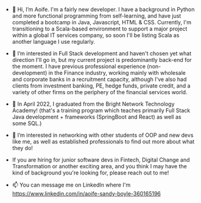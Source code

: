 - 👋 Hi, I’m Aoife. I'm a fairly new developer. I have a background in Python and more functional programming from self-learning, and have just completed a bootcamp in Java, Javascript, HTML & CSS. Currently, I'm transitioning to a Scala-based environment to support a major project within a global IT services company, so soon I'll be listing Scala as another language I use regularly. 

- 👀 I’m interested in Full Stack development and haven't chosen yet what direction I'll go in, but my current project is predominantly back-end for the moment. I have previous professional experience (non-development) in the Finance industry, working mainly with wholesale and corporate banks in a recruitment capacity, although I've also had clients from investment banking, PE, hedge funds, private credit, and a variety of other firms on the periphery of the financial services world. 

- 🌱 In April 2022, I graduated from the Bright Network Technology Academy!
   (that's a training program which teaches primarily Full Stack Java development + frameworks (SpringBoot and React) as well as some SQL.) 
   
- 💞️ I’m interested in networking with other students of OOP and new devs like me, as well as established professionals to find out more about what they do! 

- If you are hiring for junior software devs in Fintech, Digital Change and Transformation or another exciting area, and you think I may have the kind of background you're looking for, please reach out to me! 

- 📫 You can message me on LinkedIn where I'm https://www.linkedin.com/in/aoife-sandy-boyle-360165196

<!---
aoifeags/aoifeags is a ✨ special ✨ repository because its `README.md` (this file) appears on your GitHub profile.
You can click the Preview link to take a look at your changes.
--->
